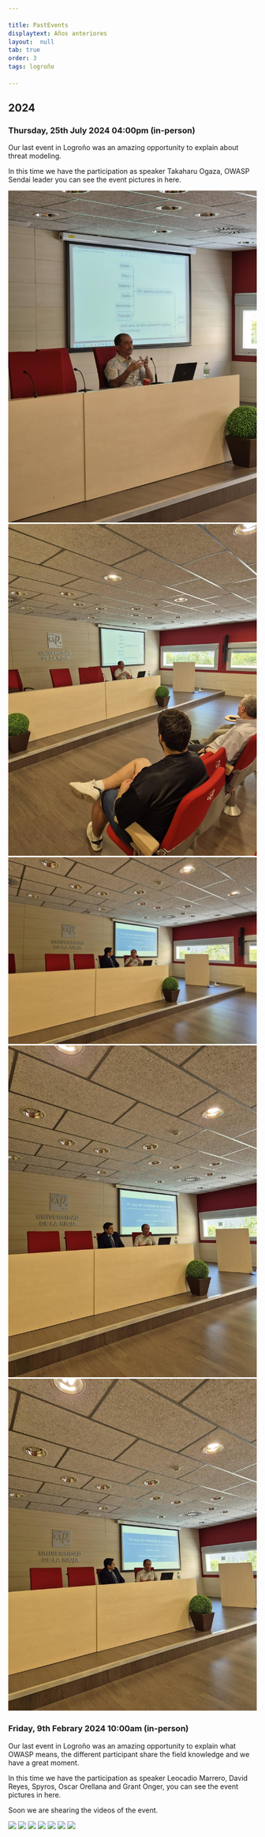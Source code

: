 ```yaml
---

title: PastEvents
displaytext: Años anteriores
layout:  null
tab: true
order: 3
tags: logroño

---
```


## 2024

### Thursday, 25th July 2024 04:00pm (in-person)

Our last event in Logroño was an amazing opportunity to explain about threat modeling.

In this time we have the participation as speaker Takaharu Ogaza, OWASP Sendai leader you can see the event pictures in here.


<td>
    <img src="assets/images/25_7_2024_1.jpeg">
</td>

<td>
    <img src="assets/images/25_7_2024_2.jpeg">
</td>

<td>
    <img src="assets/images/25_7_2024_3.jpeg">
</td>

<td>
    <img src="assets/images/25_7_2024_4.jpeg">
</td>

<td>
    <img src="assets/images/25_7_2024_5.jpeg">
</td>



### Friday, 9th Febrary 2024 10:00am (in-person)

Our last event in Logroño was an amazing opportunity to explain what OWASP means, the different participant share the field knowledge and we have a great moment.

In this time we have the participation as speaker Leocadio Marrero, David Reyes, Spyros, Oscar Orellana and Grant Onger, you can see the event pictures in here.

Soon we are shearing the videos of the event.

<td>
    <img src="assets/images/IMG_2881.jpg">
</td>

<td>
    <img src="assets/images/IMG_3547.jpg">
</td>

<td>
    <img src="assets/images/IMG_3548.jpg">
</td>

<td>
    <img src="assets/images/IMG_3552.jpg">
</td>

<td>
    <img src="assets/images/IMG_2891.jpg">
</td>

<td>
    <img src="assets/images/IMG_2901.jpg">
</td>

<td>
    <img src="assets/images/IMG_2903.jpg">
</td>
